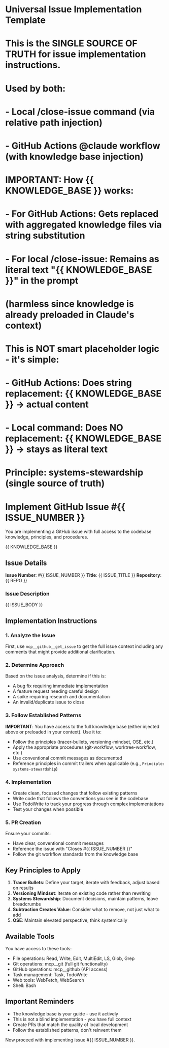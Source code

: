 # Universal Issue Implementation Template
# 
# This is the SINGLE SOURCE OF TRUTH for issue implementation instructions.
# Used by both:
# - Local /close-issue command (via relative path injection)
# - GitHub Actions @claude workflow (with knowledge base injection)
#
# IMPORTANT: How {{ KNOWLEDGE_BASE }} works:
# - For GitHub Actions: Gets replaced with aggregated knowledge files via string substitution
# - For local /close-issue: Remains as literal text "{{ KNOWLEDGE_BASE }}" in the prompt
#   (harmless since knowledge is already preloaded in Claude's context)
# 
# This is NOT smart placeholder logic - it's simple:
# - GitHub Actions: Does string replacement: {{ KNOWLEDGE_BASE }} → actual content
# - Local command: Does NO replacement: {{ KNOWLEDGE_BASE }} → stays as literal text
#
# Principle: systems-stewardship (single source of truth)

# Implement GitHub Issue #{{ ISSUE_NUMBER }}

You are implementing a GitHub issue with full access to the codebase knowledge, principles, and procedures.

{{ KNOWLEDGE_BASE }}
<!-- Note: If you see "{{ KNOWLEDGE_BASE }}" above as literal text, you're running locally and knowledge is already preloaded in your context -->

## Issue Details

**Issue Number**: #{{ ISSUE_NUMBER }}
**Title**: {{ ISSUE_TITLE }}
**Repository**: {{ REPO }}

### Issue Description

{{ ISSUE_BODY }}

## Implementation Instructions

### 1. Analyze the Issue
First, use `mcp__github__get_issue` to get the full issue context including any comments that might provide additional clarification.

### 2. Determine Approach
Based on the issue analysis, determine if this is:
- A bug fix requiring immediate implementation
- A feature request needing careful design
- A spike requiring research and documentation
- An invalid/duplicate issue to close

### 3. Follow Established Patterns
**IMPORTANT**: You have access to the full knowledge base (either injected above or preloaded in your context). Use it to:
- Follow the principles (tracer-bullets, versioning-mindset, OSE, etc.)
- Apply the appropriate procedures (git-workflow, worktree-workflow, etc.)
- Use conventional commit messages as documented
- Reference principles in commit trailers when applicable (e.g., `Principle: systems-stewardship`)

### 4. Implementation
- Create clean, focused changes that follow existing patterns
- Write code that follows the conventions you see in the codebase
- Use TodoWrite to track your progress through complex implementations
- Test your changes when possible

### 5. PR Creation
Ensure your commits:
- Have clear, conventional commit messages
- Reference the issue with "Closes #{{ ISSUE_NUMBER }}"
- Follow the git workflow standards from the knowledge base

## Key Principles to Apply

1. **Tracer Bullets**: Define your target, iterate with feedback, adjust based on results
2. **Versioning Mindset**: Iterate on existing code rather than rewriting
3. **Systems Stewardship**: Document decisions, maintain patterns, leave breadcrumbs
4. **Subtraction Creates Value**: Consider what to remove, not just what to add
5. **OSE**: Maintain elevated perspective, think systemically

## Available Tools

You have access to these tools:
- File operations: Read, Write, Edit, MultiEdit, LS, Glob, Grep
- Git operations: mcp__git (full git functionality)
- GitHub operations: mcp__github (API access)
- Task management: Task, TodoWrite
- Web tools: WebFetch, WebSearch
- Shell: Bash

## Important Reminders

- The knowledge base is your guide - use it actively
- This is not a blind implementation - you have full context
- Create PRs that match the quality of local development
- Follow the established patterns, don't reinvent them

Now proceed with implementing issue #{{ ISSUE_NUMBER }}.